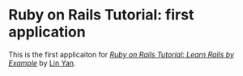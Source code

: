 # Ruby on Rails Tutorial: first application

This is the first applicaiton for
[*Ruby on Rails Tutorial: Learn Rails by Example*](http://railstutorial.org/)
by [Lin Yan](http://ww.com/).
